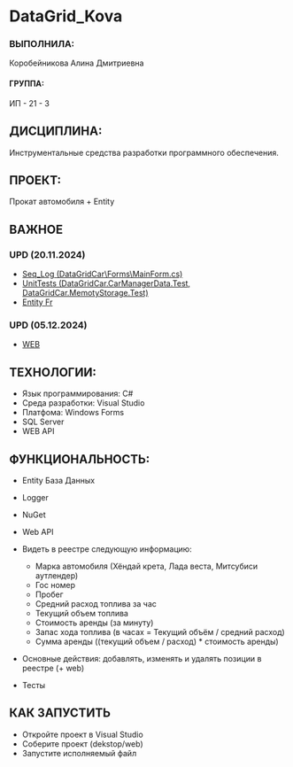# DataGrid_Kova

### ВЫПОЛНИЛА:
Коробейникова Алина Дмитриевна
#### ГРУППА:
ИП - 21 - 3

## ДИСЦИПЛИНА:

Инструментальные средства разработки программного обеспечения.

## ПРОЕКТ: 

Прокат автомобиля + Entity

## ВАЖНОЕ
### UPD (20.11.2024)

+ [Seq_Log (DataGridCar\Forms\MainForm.cs)](https://github.com/kkoova/DataGrid_Kova/blob/9449f4e340b3a7f2691752dabfa70ea90fa812b8/Seq.png)
+ [UnitTests (DataGridCar.CarManagerData.Test, DataGridCar.MemotyStorage.Test)](https://github.com/kkoova/DataGrid_Kova/blob/9449f4e340b3a7f2691752dabfa70ea90fa812b8/UnitTest.png)
+ [Entity Fr](https://github.com/kkoova/DataGrid_Kova/blob/23808e0268b15d1c6a9ffcf8a2f6645953710e2d/Entity.png)

### UPD (05.12.2024)

+ [WEB](https://github.com/kkoova/DataGrid_Kova/blob/68029d0ee6753e6275f94a8a70b48361643ed31e/web.png)

## ТЕХНОЛОГИИ:

+ Язык программирования: C#
+ Среда разработки: Visual Studio
+ Платфома: Windows Forms
+ SQL Server
+ WEB API

## ФУНКЦИОНАЛЬНОСТЬ:

+ Entity База Данных
+ Logger
+ NuGet
+ Web API
+ Видеть в реестре следующую информацию:
  + Марка автомобиля (Хёндай крета, Лада веста, Митсубиси аутлендер)
  + Гос номер
  + Пробег
  + Средний расход топлива за час
  + Текущий объем топлива
  + Стоимость аренды (за минуту)
  + Запас хода топлива (в часах = Текущий объём / средний расход)
  + Сумма аренды ((текущий объем / расход) * стоимость аренды)
    
+ Основные действия: добавлять, изменять и удалять позиции в реестре (+ web)
+ Тесты

## КАК ЗАПУСТИТЬ

+ Откройте проект в Visual Studio
+ Соберите проект (dekstop/web)
+ Запустите исполняемый файл
